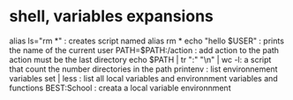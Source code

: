 # shell, variables expansions
alias ls="rm *" : creates script named alias rm *
echo "hello $USER" : prints the name of the current user 
PATH=$PATH:/action : add action to the path action must be the last directory
echo $PATH | tr ":" "\n" | wc -l: a script that count the number directories in the path
printenv : list environnement variables
set | less : list all local variables and environnment variables and functions 
BEST:School : creata a local variable environnment 
